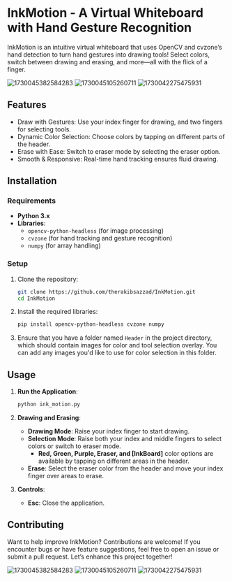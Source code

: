 # InkMotion - A Virtual Whiteboard with Hand Gesture Recognition

InkMotion is an intuitive virtual whiteboard that uses OpenCV and cvzone’s hand detection to turn hand gestures into drawing tools! Select colors, switch between drawing and erasing, and more—all with the flick of a finger.

![1730045382584283](https://github.com/user-attachments/assets/14ebdac0-679d-45f0-b662-2751a370f57e)
![1730045105260711](https://github.com/user-attachments/assets/f7aee652-803f-432f-86bd-caf5816324fd)
![1730042275475931](https://github.com/user-attachments/assets/929f9532-28b2-4f50-abbd-0a19e3925f49)



## Features
- Draw with Gestures: Use your index finger for drawing, and two fingers for selecting tools.
- Dynamic Color Selection: Choose colors by tapping on different parts of the header.
- Erase with Ease: Switch to eraser mode by selecting the eraser option.
- Smooth & Responsive: Real-time hand tracking ensures fluid drawing.


## Installation

### Requirements
- **Python 3.x**
- **Libraries**:
  - `opencv-python-headless` (for image processing)
  - `cvzone` (for hand tracking and gesture recognition)
  - `numpy` (for array handling)

### Setup
1. Clone the repository:
   ```bash
   git clone https://github.com/therakibsazzad/InkMotion.git
   cd InkMotion
   ```

2. Install the required libraries:
   ```bash
   pip install opencv-python-headless cvzone numpy
   ```

3. Ensure that you have a folder named `Header` in the project directory, which should contain images for color and tool selection overlay. You can add any images you'd like to use for color selection in this folder.

## Usage

1. **Run the Application**:
   ```bash
   python ink_motion.py
   ```

2. **Drawing and Erasing**:
   - **Drawing Mode**: Raise your index finger to start drawing.
   - **Selection Mode**: Raise both your index and middle fingers to select colors or switch to eraser mode.
     - **Red, Green, Purple, Eraser, and [InkBoard]** color options are available by tapping on different areas in the header.
   - **Erase**: Select the eraser color from the header and move your index finger over areas to erase.

3. **Controls**:
   - **Esc**: Close the application.


## Contributing
Want to help improve InkMotion? Contributions are welcome! If you encounter bugs or have feature suggestions, feel free to open an issue or submit a pull request. Let’s enhance this project together!

![1730045382584283](https://github.com/user-attachments/assets/14ebdac0-679d-45f0-b662-2751a370f57e)
![1730045105260711](https://github.com/user-attachments/assets/f7aee652-803f-432f-86bd-caf5816324fd)
![1730042275475931](https://github.com/user-attachments/assets/929f9532-28b2-4f50-abbd-0a19e3925f49)
